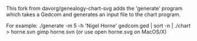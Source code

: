 This fork from davorg/genealogy-chart-svg adds the 'generate' program
which takes a Gedcom and generates an input file to the chart program.

For example:
	./generate -m 5 -h 'Nigel Horne' gedcom.ged | sort -n | ./chart > horne.svn
	gimp horne.svn (or use open horne.svg on MacOS/X)
